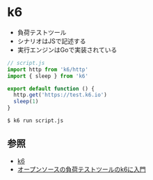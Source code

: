 # k6
- 負荷テストツール
- シナリオはJSで記述する
- 実行エンジンはGoで実装されている

```js
// script.js
import http from 'k6/http'
import { sleep } from 'k6'

export default function () {
  http.get('https://test.k6.io')
  sleep(1)
}
```

```
$ k6 run script.js
```

## 参照
- [k6](https://k6.io/open-source/)
- [オープンソースの負荷テストツールのk6に入門](https://dev.classmethod.jp/articles/lets-try-k6/)
